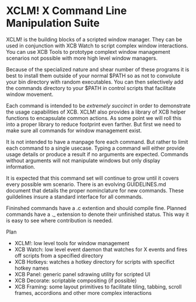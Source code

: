 XCLM! X Command Line Manipulation Suite
=========

XCLM! is the building blocks of a scripted window manager. They can be used in
conjunction with XCB Watch to script complex window interactions. You can use XCB
Tools to prototype complext window management scenarios not possible with more high
level window managers.

Because of the specialized nature and shear number of these programs it is best to
install them outside of your normal $PATH so as not to convolute your bin directory
with random executables. You can then selectively add the commands directory to your
$PATH in control scripts that facilitate window movement.

Each command is intended to be *extremely succinct* in order to demonstrate the
usage capabilities of XCB. XCLM! also provides a library of XCB helper functions
to encapsulate common actions. As some point we will roll this into a proper library
to reduce footprint even farther. But first we need to make sure all commands for
window management exist.

It is not intended to have a manpage fore each command. But rather to limit each
command to a single usecase. Typing a command will either provide usage details or
produce a result if no arguments are expected. Commands without arguments will not
manipulate windows but only display information.

It is expected that this command set will continue to grow until it covers every
possible wm scenario. There is an evolving GUIDELINES.md document that details the
proper nominclature for new commands. These guildelines insure a standard interface
for all commands.

Fininshed commands have a .c extention and should compile fine. Planned commands
have a .\_ extension to denote their unfinished status. This way it is easy to see
where contribution is needed.

Plan
 - XCLM!: low level tools for window management
 - XCB Watch: low level event daemon that watches for X events and fires off scripts
   from a specified directory
 - XCB Hotkeys: watches a hotkey directory for scripts with specifict hotkey names
 - XCB Panel: generic panel sdrawing utility for scripted UI
 - XCB Decorate: scriptable compositing (if possible)
 - XCB Framing: some layout primitives to facilitate tiling, tabbing, scroll frames,
   accordions and other more complex interactions
